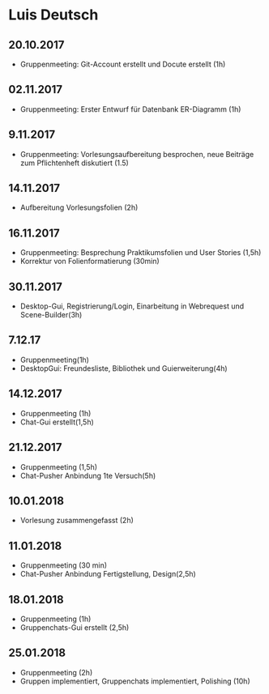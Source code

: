 # Luis Deutsch

## 20.10.2017

- Gruppenmeeting: Git-Account erstellt und Docute erstellt (1h)

## 02.11.2017

- Gruppenmeeting: Erster Entwurf für Datenbank ER-Diagramm (1h)

## 9.11.2017

- Gruppenmeeting: Vorlesungsaufbereitung besprochen, neue Beiträge zum Pflichtenheft diskutiert (1.5)

## 14.11.2017

- Aufbereitung Vorlesungsfolien (2h)

## 16.11.2017

- Gruppenmeeting: Besprechung Praktikumsfolien und User Stories (1,5h)
- Korrektur von Folienformatierung (30min)

## 30.11.2017
- Desktop-Gui, Registrierung/Login, Einarbeitung in Webrequest und Scene-Builder(3h)

## 7.12.17
- Gruppenmeeting(1h)
- DesktopGui: Freundesliste, Bibliothek und Guierweiterung(4h)

## 14.12.2017
- Gruppenmeeting (1h)
- Chat-Gui erstellt(1,5h)

## 21.12.2017
- Gruppenmeeting (1,5h)
- Chat-Pusher Anbindung 1te Versuch(5h)

## 10.01.2018
- Vorlesung zusammengefasst (2h)

## 11.01.2018
- Gruppenmeeting (30 min)
- Chat-Pusher Anbindung Fertigstellung, Design(2,5h)

## 18.01.2018
- Gruppenmeeting (1h)
- Gruppenchats-Gui erstellt (2,5h)

## 25.01.2018
- Gruppenmeeting (2h)
- Gruppen implementiert, Gruppenchats implementiert, Polishing (10h)